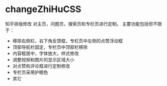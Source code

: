 # changeZhiHuCSS
知乎排版修改
对主页，问题页，搜索页和专栏页进行定制。
主要功能包括但不限于：
* 移除右侧栏，右下角反馈框，专栏页中左侧的点赞浮动框
* 顶部导航栏固定，专栏页中顶部栏移除
* 内容框居中，字体放大，样式修改
* 调整视频和图片的显示区域大小
* 对点赞和评论框进行定制修改
* 专栏页采用护眼色
* 其它
